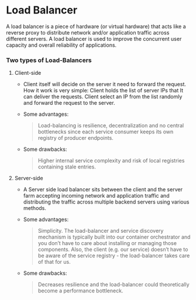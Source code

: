 # Load Balancer
A load balancer is a piece of hardware (or virtual hardware) that acts like a reverse proxy to distribute network and/or application traffic across different servers. A load balancer is used to improve the concurrent user capacity and overall reliability of applications.

### Two types of Load-Balancers
1. Client-side
    -  Client itself will decide on the server it need to forward the request. How it work is very simple: Client holds the list of server IPs that It can deliver the requests. Client select an IP from the list randomly and forward the request to the server.
    -  Some advantages:
        > Load-balancing is resilience, decentralization and no central bottlenecks since each service consumer keeps its own registry of producer endpoints.

    - Some drawbacks:
        > Higher internal service complexity and risk of local registries containing stale entries.

2. Server-side
    -  A Server side load balancer sits between the client and the server farm accepting incoming network and application traffic and distributing the traffic across multiple backend servers using various methods.
    -  Some advantages:
        > Simplicity. The load-balancer and service discovery mechanism is typically built into our container orchestrator and you don’t have to care about installing or managing those components. Also, the client (e.g. our service) doesn’t have to be aware of the service registry - the load-balancer takes care of that for us.

    - Some drawbacks:
        > Decreases resilience and the load-balancer could theoretically become a performance bottleneck.